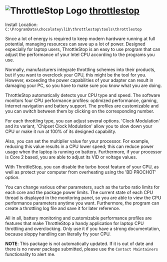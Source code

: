 # ![ThrottleStop Logo](https://cdn.jsdelivr.net/gh/mikeee/ChocoPackages/icons/throttlestop.png "ThrottleStop Portable Logo") [throttlestop](https://chocolatey.org/packages/throttlestop)

Install Location: `C:\ProgramData\chocolatey\lib\throttlestop\tools\throttlestop`
        
Since a lot of energy is required to keep modern hardware running at full potential, managing resources can save up a lot of power. Designed especially for laptop users, ThrottleStop is an easy to use program that can adjust the performance of your Intel CPU according to the programs you use.

Normally, manufacturers integrate throttling schemes into their products, but if you want to overclock your CPU, this might be the tool for you. However, exceeding the power capabilities of your adapter can result in damaging your PC, so you have to make sure you know what you are doing.

ThrottleStop automatically detects your CPU type and speed. The software monitors four CPU performance profiles: optimized performance, gaming, Internet navigation and battery support. The profiles are customizable and you can switch between them by clicking on the corresponding number.

For each throttling type, you can adjust several options. 'Clock Modulation' and its variant, 'Chipset Clock Modulation' allow you to slow down your CPU or make it run at 100% of its designed capability.

Also, you can set the multiplier value for your processor. For example, reducing this value results in a CPU lower speed; this can reduce power usage when the laptop is running on battery. Furthermore, if your processor is Core 2 based, you are able to adjust its VID or voltage values.

With ThrottleStop, you can disable the turbo boost feature of your CPU, as well as protect your computer from overheating using the 'BD PROCHOT' option.

You can change various other parameters, such as the turbo ratio limits for each core and the package power limits. The current state of each CPU thread is displayed in the monitoring panel, so you are able to view the CPU performance parameters anytime you want. Furthermore, the program can create a throttling log file and save it for later reference.

All in all, battery monitoring and customizable performance profiles are features that make ThrottleStop a handy application for laptop CPU throttling and overclocking. Only use it if you have a strong documentation, because sloppy handling can literally fry your CPU.

**NOTE**: This package is not automatically updated. If it is out of date and there is no newer package submitted, please use the `Contact Maintainers` functionality to alert me.
